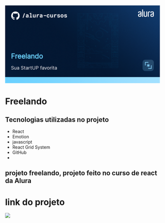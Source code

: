 ![Freelando](thumbnail.png)

# Freelando

## Tecnologias utilizadas no projeto
* React
* Emotion
* javascript
* React Grid System
* GitHub
* 
## projeto freelando, projeto feito no curso de react da Alura

# link do projeto
   <a href="https://freelando-parte-2.vercel.app/cadastro" target="_blank"><img src="https://img.shields.io/badge/-acerte_o_numero-purple?style=for-the-badge&logo=aluraplayo&logoColor=white"></a>



